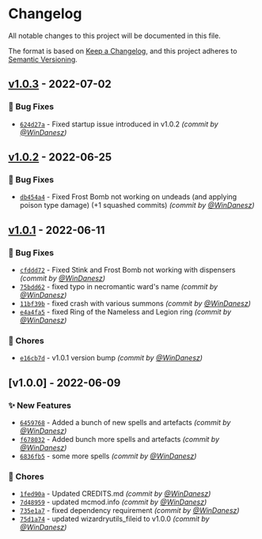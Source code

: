 # Changelog
All notable changes to this project will be documented in this file.

The format is based on [Keep a Changelog](https://keepachangelog.com/en/1.0.0/),
and this project adheres to [Semantic Versioning](https://semver.org/spec/v2.0.0.html).

## [v1.0.3] - 2022-07-02
### :bug: Bug Fixes
- [`624d27a`](https://github.com/WinDanesz/WizardryNecromancersDelight/commit/624d27af5aa1f17dc4cd3d84cb4b42044016fab8) - Fixed startup issue introduced in v1.0.2 *(commit by [@WinDanesz](https://github.com/WinDanesz))*


## [v1.0.2] - 2022-06-25
### :bug: Bug Fixes
- [`db454a4`](https://github.com/WinDanesz/WizardryNecromancersDelight/commit/db454a44eeb5d4eba983d1a0944cf8146d4d64a1) - Fixed Frost Bomb not working on undeads (and applying poison type damage) (+1 squashed commits) *(commit by [@WinDanesz](https://github.com/WinDanesz))*


## [v1.0.1] - 2022-06-11
### :bug: Bug Fixes
- [`cfddd72`](https://github.com/WinDanesz/WizardryNecromancersDelight/commit/cfddd723fb9b25f87650133f39a356c39000bd33) - Fixed Stink and Frost Bomb not working with dispensers *(commit by [@WinDanesz](https://github.com/WinDanesz))*
- [`75bdd62`](https://github.com/WinDanesz/WizardryNecromancersDelight/commit/75bdd620b7e96d17a0fec64a3617cdc6d5bc6985) - fixed typo in necromantic ward's name *(commit by [@WinDanesz](https://github.com/WinDanesz))*
- [`11bf39b`](https://github.com/WinDanesz/WizardryNecromancersDelight/commit/11bf39bbecc0690aeadedae714b148d118a89dba) - fixed crash with various summons *(commit by [@WinDanesz](https://github.com/WinDanesz))*
- [`e4a4fa5`](https://github.com/WinDanesz/WizardryNecromancersDelight/commit/e4a4fa58bbbe54753baf0e7f000a68c96a91b637) - fixed Ring of the Nameless and Legion ring *(commit by [@WinDanesz](https://github.com/WinDanesz))*

### :wrench: Chores
- [`e16cb7d`](https://github.com/WinDanesz/WizardryNecromancersDelight/commit/e16cb7dc0a085256a3bff2a1d1370a4332920e2d) - v1.0.1 version bump *(commit by [@WinDanesz](https://github.com/WinDanesz))*


## [v1.0.0] - 2022-06-09
### :sparkles: New Features
- [`6459768`](https://github.com/WinDanesz/WizardryNecromancersDelight/commit/64597682a2defd976798b1fb5f0d3d1251ca4b2a) - Added a bunch of new spells and artefacts *(commit by [@WinDanesz](https://github.com/WinDanesz))*
- [`f678032`](https://github.com/WinDanesz/WizardryNecromancersDelight/commit/f678032b9701c805f665ba09b72f8f2f8efcc360) - Added bunch more spells and artefacts *(commit by [@WinDanesz](https://github.com/WinDanesz))*
- [`6836fb5`](https://github.com/WinDanesz/WizardryNecromancersDelight/commit/6836fb58e847fba87d0b1bd0139433c1f840726d) - some more spells *(commit by [@WinDanesz](https://github.com/WinDanesz))*

### :wrench: Chores
- [`1fed90a`](https://github.com/WinDanesz/WizardryNecromancersDelight/commit/1fed90ada648b1ffecf1ef165d72a7958296bedd) - Updated CREDITS.md *(commit by [@WinDanesz](https://github.com/WinDanesz))*
- [`7d48959`](https://github.com/WinDanesz/WizardryNecromancersDelight/commit/7d489599d7459f0633fa1951317f5b7c08ee93d6) - updated mcmod.info *(commit by [@WinDanesz](https://github.com/WinDanesz))*
- [`735e1a7`](https://github.com/WinDanesz/WizardryNecromancersDelight/commit/735e1a79bd24d244a1793a967ccc8e21bcdeb118) - fixed dependency requirement *(commit by [@WinDanesz](https://github.com/WinDanesz))*
- [`75d1a74`](https://github.com/WinDanesz/WizardryNecromancersDelight/commit/75d1a74fd8748be4bad016919daa037aab9554c0) - updated wizardryutils_fileid to v1.0.0 *(commit by [@WinDanesz](https://github.com/WinDanesz))*


[v1.0.1]: https://github.com/WinDanesz/WizardryNecromancersDelight/compare/v1.0.0...v1.0.1
[v1.0.2]: https://github.com/WinDanesz/WizardryNecromancersDelight/compare/v1.0.1...v1.0.2
[v1.0.3]: https://github.com/WinDanesz/WizardryNecromancersDelight/compare/v1.0.2...v1.0.3